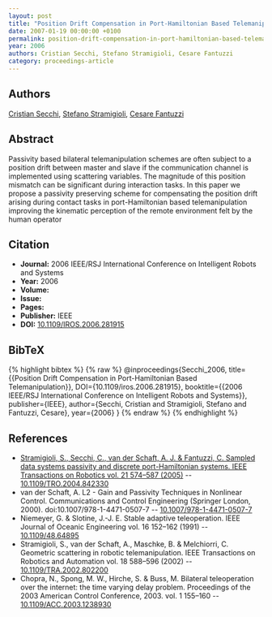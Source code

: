 ```yaml
---
layout: post
title: "Position Drift Compensation in Port-Hamiltonian Based Telemanipulation"
date: 2007-01-19 00:00:00 +0100
permalink: position-drift-compensation-in-port-hamiltonian-based-telemanipulation
year: 2006
authors: Cristian Secchi, Stefano Stramigioli, Cesare Fantuzzi
category: proceedings-article
---
```

 
## Authors
[Cristian Secchi](authors/cristian-secchi), [Stefano Stramigioli](authors/stefano-stramigioli), [Cesare Fantuzzi](authors/cesare-fantuzzi)
 
## Abstract
Passivity based bilateral telemanipulation schemes are often subject to a position drift between master and slave if the communication channel is implemented using scattering variables. The magnitude of this position mismatch can be significant during interaction tasks. In this paper we propose a passivity preserving scheme for compensating the position drift arising during contact tasks in port-Hamiltonian based telemanipulation improving the kinematic perception of the remote environment felt by the human operator
 
## Citation
- **Journal:** 2006 IEEE/RSJ International Conference on Intelligent Robots and Systems
- **Year:** 2006
- **Volume:** 
- **Issue:** 
- **Pages:** 
- **Publisher:** IEEE
- **DOI:** [10.1109/IROS.2006.281915](https://doi.org/10.1109/IROS.2006.281915)
 
## BibTeX
{% highlight bibtex %}
{% raw %}
@inproceedings{Secchi_2006,
  title={{Position Drift Compensation in Port-Hamiltonian Based Telemanipulation}},
  DOI={10.1109/iros.2006.281915},
  booktitle={{2006 IEEE/RSJ International Conference on Intelligent Robots and Systems}},
  publisher={IEEE},
  author={Secchi, Cristian and Stramigioli, Stefano and Fantuzzi, Cesare},
  year={2006}
}
{% endraw %}
{% endhighlight %}
 
## References
- [Stramigioli, S., Secchi, C., van der Schaft, A. J. & Fantuzzi, C. Sampled data systems passivity and discrete port-Hamiltonian systems. IEEE Transactions on Robotics vol. 21 574–587 (2005)](sampled-data-systems-passivity-and-discrete-port-hamiltonian-systems) -- [10.1109/TRO.2004.842330](https://doi.org/10.1109/TRO.2004.842330)
- van der Schaft, A. L2 - Gain and Passivity Techniques in Nonlinear Control. Communications and Control Engineering (Springer London, 2000). doi:10.1007/978-1-4471-0507-7 -- [10.1007/978-1-4471-0507-7](https://doi.org/10.1007/978-1-4471-0507-7)
- Niemeyer, G. & Slotine, J.-J. E. Stable adaptive teleoperation. IEEE Journal of Oceanic Engineering vol. 16 152–162 (1991) -- [10.1109/48.64895](https://doi.org/10.1109/48.64895)
- Stramigioli, S., van der Schaft, A., Maschke, B. & Melchiorri, C. Geometric scattering in robotic telemanipulation. IEEE Transactions on Robotics and Automation vol. 18 588–596 (2002) -- [10.1109/TRA.2002.802200](https://doi.org/10.1109/TRA.2002.802200)
- Chopra, N., Spong, M. W., Hirche, S. & Buss, M. Bilateral teleoperation over the internet: the time varying delay problem. Proceedings of the 2003 American Control Conference, 2003. vol. 1 155–160 -- [10.1109/ACC.2003.1238930](https://doi.org/10.1109/ACC.2003.1238930)

